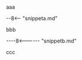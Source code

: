 <!-- intentionally blank header line, to ensure the heading component properly handles empty headers -->
#

aaa

<!-- intentional trailing whitespace on line below!!! -->
--8<-- "snippeta.md"  
<!-- intentional trailing whitespace on the line above!!! -->

bbb

----8<------ "snippetb.md"

ccc
